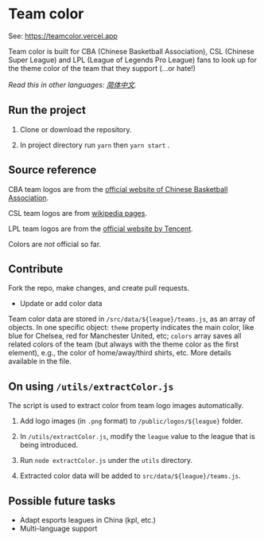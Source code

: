 # Team color

See: https://teamcolor.vercel.app

Team color is built for CBA (Chinese Basketball Association), CSL (Chinese Super League) and LPL (League of Legends Pro League) fans to look up for the theme color of the team that they support (...or hate!)

*Read this in other languages: [简体中文](README.zh-cn.md).*

## Run the project

1. Clone or download the repository.

2. In project directory run `yarn` then `yarn start` .

## Source reference

CBA team logos are from the [official website of Chinese Basketball Association](https://www.cbaleague.com/data/#/teams).

CSL team logos are from [wikipedia pages](https://en.wikipedia.org/wiki/Chinese_Super_League).

LPL team logos are from the [official website by Tencent](https://lpl.qq.com/es/team.shtml).

Colors are _not_ official so far.

## Contribute

Fork the repo, make changes, and create pull requests.

- Update or add color data

Team color data are stored in `/src/data/${league}/teams.js`, as an array of objects. In one specific object: `theme` property indicates the main color, like blue for Chelsea, red for Manchester United, etc; `colors` array saves all related colors of the team (but always with the theme color as the first element), e.g., the color of home/away/third shirts, etc. More details available in the file.

## On using `/utils/extractColor.js`
The script is used to extract color from team logo images automatically.

1. Add logo images (in `.png` format) to `/public/logos/${league}` folder.

2. In `/utils/extractColor.js`, modify the `league` value to the league that is being introduced.

3. Run `node extractColor.js` under the `utils` directory.

4. Extracted color data will be added to `src/data/${league}/teams.js`.

## Possible future tasks

- Adapt esports leagues in China (kpl, etc.)
- Multi-language support
